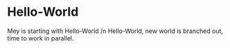 # Hello-World
Mey is starting with Hello-World /n
Hello-World, new world is branched out, time to work in parallel.

